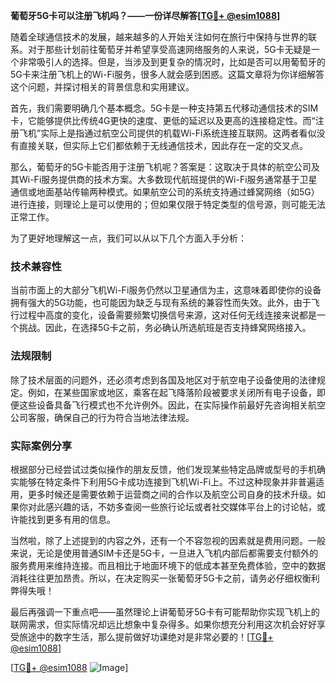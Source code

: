 **葡萄牙5G卡可以注册飞机吗？——一份详尽解答[[TG💪+ @esim1088](https://t.me/s/esim1088)]**

随着全球通信技术的发展，越来越多的人开始关注如何在旅行中保持与世界的联系。对于那些计划前往葡萄牙并希望享受高速网络服务的人来说，5G卡无疑是一个非常吸引人的选择。但是，当涉及到更复杂的情况时，比如是否可以用葡萄牙的5G卡来注册飞机上的Wi-Fi服务，很多人就会感到困惑。这篇文章将为你详细解答这个问题，并探讨相关的背景信息和实用建议。

首先，我们需要明确几个基本概念。5G卡是一种支持第五代移动通信技术的SIM卡，它能够提供比传统4G更快的速度、更低的延迟以及更高的连接稳定性。而“注册飞机”实际上是指通过航空公司提供的机载Wi-Fi系统连接互联网。这两者看似没有直接关联，但实际上它们都依赖于无线通信技术，因此存在一定的交叉点。

那么，葡萄牙的5G卡能否用于注册飞机呢？答案是：这取决于具体的航空公司及其Wi-Fi服务提供商的技术方案。大多数现代航班提供的Wi-Fi服务通常基于卫星通信或地面基站传输两种模式。如果航空公司的系统支持通过蜂窝网络（如5G）进行连接，则理论上是可以使用的；但如果仅限于特定类型的信号源，则可能无法正常工作。

为了更好地理解这一点，我们可以从以下几个方面入手分析：

### 技术兼容性

当前市面上的大部分飞机Wi-Fi服务仍然以卫星通信为主，这意味着即使你的设备拥有强大的5G功能，也可能因为缺乏与现有系统的兼容性而失效。此外，由于飞行过程中高度的变化，设备需要频繁切换信号来源，这对任何无线连接来说都是一个挑战。因此，在选择5G卡之前，务必确认所选航班是否支持蜂窝网络接入。

### 法规限制

除了技术层面的问题外，还必须考虑到各国及地区对于航空电子设备使用的法律规定。例如，在某些国家或地区，乘客在起飞降落阶段被要求关闭所有电子设备，即便这些设备具备飞行模式也不允许例外。因此，在实际操作前最好先咨询相关航空公司客服，确保自己的行为符合当地法律法规。

### 实际案例分享

根据部分已经尝试过类似操作的朋友反馈，他们发现某些特定品牌或型号的手机确实能够在特定条件下利用5G卡成功连接到飞机Wi-Fi上。不过这种现象并非普遍适用，更多时候还是需要依赖于运营商之间的合作以及航空公司自身的技术升级。如果你对此感兴趣的话，不妨多查阅一些旅行论坛或者社交媒体平台上的讨论帖，或许能找到更多有用的信息。

当然啦，除了上述提到的内容之外，还有一个不容忽视的因素就是费用问题。一般来说，无论是使用普通SIM卡还是5G卡，一旦进入飞机内部后都需要支付额外的服务费用来维持连接。而且相比于地面环境下的低成本甚至免费体验，空中的数据消耗往往更加昂贵。所以，在决定购买一张葡萄牙5G卡之前，请务必仔细权衡利弊得失哦！

最后再强调一下重点吧——虽然理论上讲葡萄牙5G卡有可能帮助你实现飞机上的联网需求，但实际情况却远比想象中复杂得多。如果你想充分利用这次机会好好享受旅途中的数字生活，那么提前做好功课绝对是非常必要的！[[TG💪+ @esim1088](https://t.me/s/esim1088)]

[[TG💪+ @esim1088](https://t.me/s/esim1088) ![Image](https://i.postimg.cc/4NQfJmqS/Snipaste-2025-05-13-00-14-12.png)]